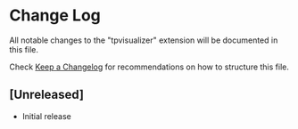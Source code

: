 # Change Log

All notable changes to the "tpvisualizer" extension will be documented in this file.

Check [Keep a Changelog](http://keepachangelog.com/) for recommendations on how to structure this file.

## [Unreleased]

- Initial release
